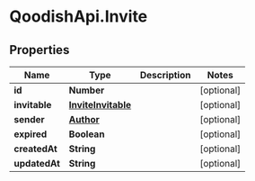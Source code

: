 # QoodishApi.Invite

## Properties

Name | Type | Description | Notes
------------ | ------------- | ------------- | -------------
**id** | **Number** |  | [optional] 
**invitable** | [**InviteInvitable**](InviteInvitable.md) |  | [optional] 
**sender** | [**Author**](Author.md) |  | [optional] 
**expired** | **Boolean** |  | [optional] 
**createdAt** | **String** |  | [optional] 
**updatedAt** | **String** |  | [optional] 



